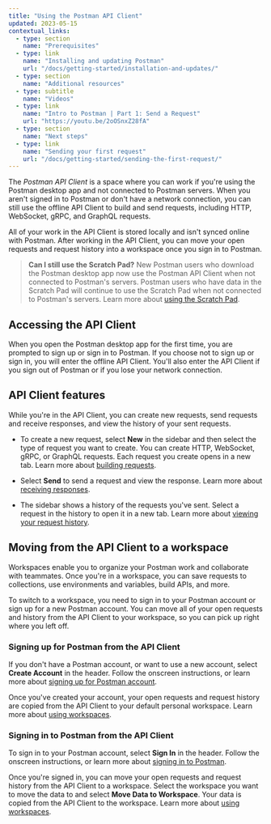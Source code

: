 ```yaml
---
title: "Using the Postman API Client"
updated: 2023-05-15
contextual_links:
  - type: section
    name: "Prerequisites"
  - type: link
    name: "Installing and updating Postman"
    url: "/docs/getting-started/installation-and-updates/"
  - type: section
    name: "Additional resources"
  - type: subtitle
    name: "Videos"
  - type: link
    name: "Intro to Postman | Part 1: Send a Request"
    url: "https://youtu.be/2oOSnxZ28fA"
  - type: section
    name: "Next steps"
  - type: link
    name: "Sending your first request"
    url: "/docs/getting-started/sending-the-first-request/"
---
```



The _Postman API Client_ is a space where you can work if you're using the Postman desktop app and not connected to Postman servers. When you aren't signed in to Postman or don't have a network connection, you can still use the offline API Client to build and send requests, including HTTP, WebSocket, gRPC, and GraphQL requests.

All of your work in the API Client is stored locally and isn't synced online with Postman. After working in the API Client, you can move your open requests and request history into a workspace once you sign in to Postman.

> **Can I still use the Scratch Pad?** New Postman users who download the Postman desktop app now use the Postman API Client when not connected to Postman's servers. Postman users who have data in the Scratch Pad will continue to use the Scratch Pad when not connected to Postman's servers. Learn more about [using the Scratch Pad](/docs/getting-started/using-scratch-pad/).

## Accessing the API Client

When you open the Postman desktop app for the first time, you are prompted to sign up or sign in to Postman. If you choose not to sign up or sign in, you will enter the offline API Client. You'll also enter the API Client if you sign out of Postman or if you lose your network connection.

## API Client features

While you're in the API Client, you can create new requests, send requests and receive responses, and view the history of your sent requests.

* To create a new request, select **New** in the sidebar and then select the type of request you want to create. You can create HTTP, WebSocket, gRPC, or GraphQL requests. Each request you create opens in a new tab. Learn more about [building requests](/docs/sending-requests/requests/).

* Select **Send** to send a request and view the response. Learn more about [receiving responses](/docs/sending-requests/responses/).

* The sidebar shows a history of the requests you've sent. Select a request in the history to open it in a new tab. Learn more about [viewing your request history](/docs/getting-started/navigating-postman/#history).

## Moving from the API Client to a workspace

Workspaces enable you to organize your Postman work and collaborate with teammates. Once you're in a workspace, you can save requests to collections, use environments and variables, build APIs, and more.

To switch to a workspace, you need to sign in to your Postman account or sign up for a new Postman account. You can move all of your open requests and history from the API Client to your workspace, so you can pick up right where you left off.

### Signing up for Postman from the API Client

If you don't have a Postman account, or want to use a new account, select **Create Account** in the header. Follow the onscreen instructions, or learn more about [signing up for Postman account](/docs/getting-started/postman-account/#signing-up-for-a-postman-account).

Once you've created your account, your open requests and request history are copied from the API Client to your default personal workspace. Learn more about [using workspaces](/docs/collaborating-in-postman/using-workspaces/managing-workspaces/).

### Signing in to Postman from the API Client

To sign in to your Postman account, select **Sign In** in the header. Follow the onscreen instructions, or learn more about [signing in to Postman](/docs/getting-started/postman-account/#signing-in-to-postman).

Once you're signed in, you can move your open requests and request history from the API Client to a workspace. Select the workspace you want to move the data to and select **Move Data to Workspace**. Your data is copied from the API Client to the workspace. Learn more about [using workspaces](/docs/collaborating-in-postman/using-workspaces/managing-workspaces/).

